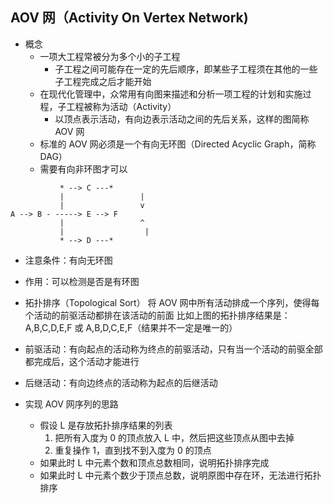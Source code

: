 
## AOV 网（Activity On Vertex Network)

* 概念
   - 一项大工程常被分为多个小的子工程
      - 子工程之间可能存在一定的先后顺序，即某些子工程须在其他的一些子工程完成之后才能开始
   - 在现代化管理中，众常用有向图来描述和分析一项工程的计划和实施过程，子工程被称为活动（Activity）
      - 以顶点表示活动，有向边表示活动之间的先后关系，这样的图简称 AOV 网
   - 标准的 AOV 网必须是一个有向无环图（Directed Acyclic Graph，简称 DAG）
   - 需要有向非环图才可以
```
           * --> C ---*
           |                 |
           |                 v
A --> B - -----> E --> F
           |                 ^
           |                  |
           * --> D ---*
```
* 注意条件：有向无环图
* 作用：可以检测是否是有环图

* 拓扑排序（Topological Sort）
   将 AOV 网中所有活动排成一个序列，使得每个活动的前驱活动都排在该活动的前面
   比如上图的拓扑排序结果是：A,B,C,D,E,F 或 A,B,D,C,E,F（结果并不一定是唯一的）

* 前驱活动：有向起点的活动称为终点的前驱活动，只有当一个活动的前驱全部都完成后，这个活动才能进行
* 后继活动：有向边终点的活动称为起点的后继活动

* 实现 AOV 网序列的思路
   - 假设 L 是存放拓扑排序结果的列表
      1. 把所有入度为 0 的顶点放入 L 中，然后把这些顶点从图中去掉
      2. 重复操作 1，直到找不到入度为 0 的顶点
   - 如果此时 L 中元素个数和顶点总数相同，说明拓扑排序完成
   - 如果此时 L 中元素个数少于顶点总数，说明原图中存在环，无法进行拓扑排序

